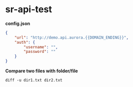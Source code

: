 # sr-api-test

**config.json**
```json
{
    "url": "http://demo.api.aurora.{{DOMAIN_ENDING}}",
    "auth": {
        "username": "",
        "password": ""
    }
}
```

**Compare two files with folder/file**
```
diff -u dir1.txt dir2.txt
```
